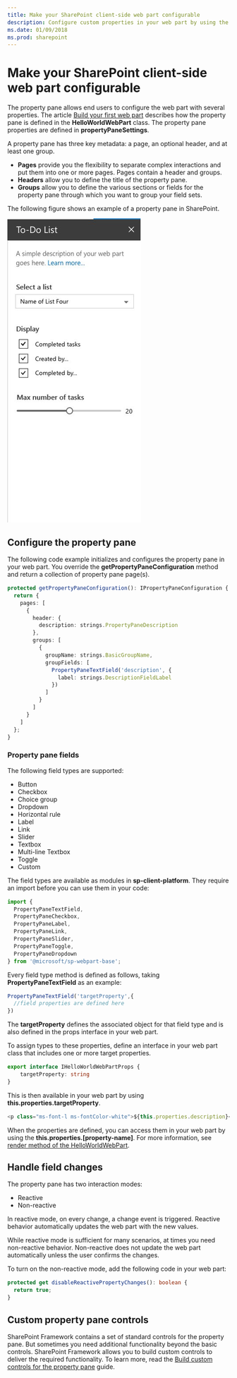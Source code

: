 ```yaml
---
title: Make your SharePoint client-side web part configurable
description: Configure custom properties in your web part by using the property pane.
ms.date: 01/09/2018
ms.prod: sharepoint
---
```



# Make your SharePoint client-side web part configurable

The property pane allows end users to configure the web part with several properties. The article [Build your first web part](../get-started/build-a-hello-world-web-part.md) describes how the property pane is defined in the **HelloWorldWebPart** class. The property pane properties are defined in **propertyPaneSettings**.

A property pane has three key metadata: a page, an optional header, and at least one group. 

- **Pages** provide you the flexibility to separate complex interactions and put them into one or more pages. Pages contain a header and groups.
- **Headers** allow you to define the title of the property pane. 
- **Groups** allow you to define the various sections or fields for the property pane through which you want to group your field sets.  

The following figure shows an example of a property pane in SharePoint.

![Property pane example](../../../images/property-pane-example.png)

## Configure the property pane

The following code example initializes and configures the property pane in your web part. You override the **getPropertyPaneConfiguration** method and return a collection of property pane page(s).

```ts
protected getPropertyPaneConfiguration(): IPropertyPaneConfiguration {
  return {
    pages: [
      {
        header: {
          description: strings.PropertyPaneDescription
        },
        groups: [
          {
            groupName: strings.BasicGroupName,
            groupFields: [
              PropertyPaneTextField('description', {
                label: strings.DescriptionFieldLabel
              })
            ]
          }
        ]
      }
    ]
  };
}
```

### Property pane fields

The following field types are supported:

* Button
* Checkbox
* Choice group
* Dropdown
* Horizontal rule
* Label
* Link
* Slider
* Textbox
* Multi-line Textbox
* Toggle
* Custom

The field types are available as modules in **sp-client-platform**. They require an import before you can use them in your code:

```ts
import {
  PropertyPaneTextField,
  PropertyPaneCheckbox,
  PropertyPaneLabel,
  PropertyPaneLink,
  PropertyPaneSlider,
  PropertyPaneToggle,
  PropertyPaneDropdown
} from '@microsoft/sp-webpart-base';
```

Every field type method is defined as follows, taking **PropertyPaneTextField** as an example:

```ts
PropertyPaneTextField('targetProperty',{
  //field properties are defined here
})
```

The **targetProperty** defines the associated object for that field type and is also defined in the props interface in your web part.

To assign types to these properties, define an interface in your web part class that includes one or more target properties.

```ts
export interface IHelloWorldWebPartProps {
    targetProperty: string
}
```

This is then available in your web part by using **this.properties.targetProperty**.

```ts
<p class="ms-font-l ms-fontColor-white">${this.properties.description}</p>
```

When the properties are defined, you can access them in your web part by using the **this.properties.[property-name]**. For more information, see [render method of the HelloWorldWebPart](../get-started/build-a-hello-world-web-part.md#web-part-render-method).

## Handle field changes

The property pane has two interaction modes:

* Reactive
* Non-reactive

In reactive mode, on every change, a change event is triggered. Reactive behavior automatically updates the web part with the new values.

While reactive mode is sufficient for many scenarios, at times you need non-reactive behavior. Non-reactive does not update the web part automatically unless the user confirms the changes. 

To turn on the non-reactive mode, add the following code in your web part:

```ts 
protected get disableReactivePropertyChanges(): boolean { 
  return true; 
}
```

## Custom property pane controls

SharePoint Framework contains a set of standard controls for the property pane. But sometimes you need additional functionality beyond the basic controls. SharePoint Framework allows you to build custom controls to deliver the required functionality. To learn more, read the [Build custom controls for the property pane](../guidance/build-custom-property-pane-controls.md) guide.
